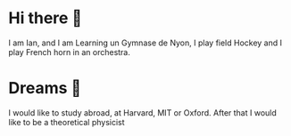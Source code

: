 # Hi there 👋
I am Ian, and I am Learning un Gymnase de Nyon, I play field Hockey and I play French horn in an orchestra.
# Dreams 🌌
I would like to study abroad, at Harvard, MIT or Oxford. After that I would like to be a theoretical physicist